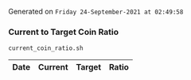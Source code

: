 Generated on `Friday 24-September-2021 at 02:49:58`

### Current to Target Coin Ratio
`current_coin_ratio.sh`

Date|Current|Target|Ratio
---|---|---|---
